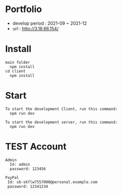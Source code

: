 # Portfolio	
- develop period : 2021-09 ~ 2021-12
- url : http://3.18.66.154/


# Install
  ```
  main folder
    npm install
  cd client
    npm install
  ```
  
  # Start
  ```
  To start the development Client, run this command:
    npm run dev
    
  To start the development server, run this command:
    npm run dev
  ```
  
  # TEST Account
  ```
  Admin
    Id: admin
    password: 123456
  ```
   ```
  PayPal
    Id: sb-skflw7557000@personal.example.com
    password: 12341234
  ```
